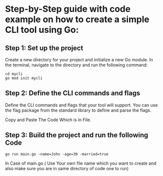 # Step-by-Step guide with code example on how to create a simple CLI tool using Go:

## Step 1: Set up the project
Create a new directory for your project and initialize a new Go module. In the terminal, navigate to the directory and run the following command:

``` mkdir mycli
cd mycli
go mod init mycli

```
## Step 2: Define the CLI commands and flags
Define the CLI commands and flags that your tool will support. You can use the flag package from the standard library to define and parse the flags.

Copy and Paste The Code Which is in File.

## Step 3: Build the project and run the following Code 

``` go run main.go -name=John -age=30 -married=true ``` 

In Case of main.go ( Use Your own file name which you want to create and also make sure you are in same directory of code one to run) 
